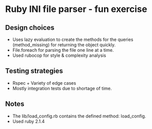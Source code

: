 # Ruby INI file parser - fun exercise

## Design choices

- Uses lazy evaluation to create the methods for the queries (method_missing) for returning the object quickly.
- File.foreach for parsing the file one line at a time.
- Used rubocop for style & complexity analysis


## Testing strategies

- Rspec + Variety of edge cases
- Mostly integration tests due to shortage of time.

## Notes

- The lib/load_config.rb contains the defined method: load_config.
- Used ruby 2.1.4
